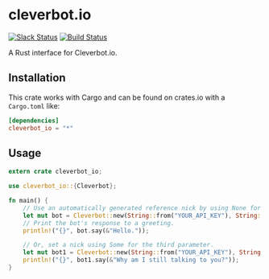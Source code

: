 # cleverbot.io
<!--
CRATES IO HERE
-->
[![Slack Status](https://slack.cleverbot.io/badge.svg)](https://slack.cleverbot.io)
[![Build Status](https://travis-ci.org/CleverbotIO/rust-cleverbot.io.svg?branch=master)](https://travis-ci.org/CleverbotIO/rust-cleverbot.io)

A Rust interface for Cleverbot.io.

## Installation
This crate works with Cargo and can be found on crates.io with a `Cargo.toml` like:

```toml
[dependencies]
cleverbot_io = "*"
```

## Usage
```rust
extern crate cleverbot_io;

use cleverbot_io::{Cleverbot};

fn main() {
    // Use an automatically generated reference nick by using None for the third parameter.
    let mut bot = Cleverbot::new(String::from("YOUR_API_KEY"), String::from("YOUR_API_USER"), None);
    // Print the bot's response to a greeting.
    println!("{}", bot.say(&"Hello."));

    // Or, set a nick using Some for the third parameter.
    let mut bot1 = Cleverbot::new(String::from("YOUR_API_KEY"), String::from("YOUR_API_USER"), Some(String::from("Carlos")));
    println!("{}", bot1.say(&"Why am I still talking to you?"));
}

```
